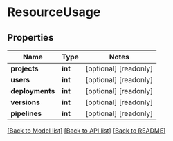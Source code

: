 # ResourceUsage

## Properties
Name | Type | Notes
------------ | ------------- | -------------
**projects** | **int** | [optional] [readonly] 
**users** | **int** | [optional] [readonly] 
**deployments** | **int** | [optional] [readonly] 
**versions** | **int** | [optional] [readonly] 
**pipelines** | **int** | [optional] [readonly] 

[[Back to Model list]](../README.md#documentation-for-models) [[Back to API list]](../README.md#documentation-for-api-endpoints) [[Back to README]](../README.md)


